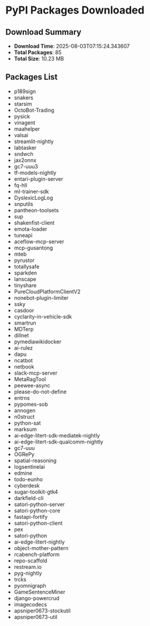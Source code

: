 # PyPI Packages Downloaded

## Download Summary
- **Download Time**: 2025-08-03T07:15:24.343607
- **Total Packages**: 85
- **Total Size**: 10.23 MB

## Packages List
- p189sign
- snakers
- starsim
- OctoBot-Trading
- pysick
- vinagent
- maahelper
- valsai
- streamlit-nightly
- labtasker
- sndwch
- jax2onnx
- gc7-uuu3
- tf-models-nightly
- entari-plugin-server
- fq-hll
- ml-trainer-sdk
- DyslexicLogLog
- snputils
- pantheon-toolsets
- sup
- shakenfist-client
- emota-loader
- tuneapi
- aceflow-mcp-server
- mcp-gusantong
- mteb
- pyrustor
- totallysafe
- sparkden
- lanscape
- tinyshare
- PureCloudPlatformClientV2
- nonebot-plugin-limiter
- ssky
- casdoor
- cyclarity-in-vehicle-sdk
- smartrun
- MDTerp
- dillnet
- pymediawikidocker
- ai-rulez
- dapu
- ncatbot
- netbook
- slack-mcp-server
- MetaRagTool
- peewee-async
- please-do-not-define
- entrns
- pypomes-sob
- annogen
- n0struct
- python-sat
- marksum
- ai-edge-litert-sdk-mediatek-nightly
- ai-edge-litert-sdk-qualcomm-nightly
- gc7-uuu
- OGRePy
- spatial-reasoning
- logsentinelai
- edmine
- todo-eunho
- cyberdesk
- sugar-toolkit-gtk4
- darkfield-cli
- satori-python-server
- satori-python-core
- fastapi-fortify
- satori-python-client
- pex
- satori-python
- ai-edge-litert-nightly
- object-mother-pattern
- rcabench-platform
- repo-scaffold
- restream.io
- pyg-nightly
- trcks
- pyomnigraph
- GameSentenceMiner
- django-powercrud
- imagecodecs
- apsniper0673-stockutil
- apsniper0673-util
